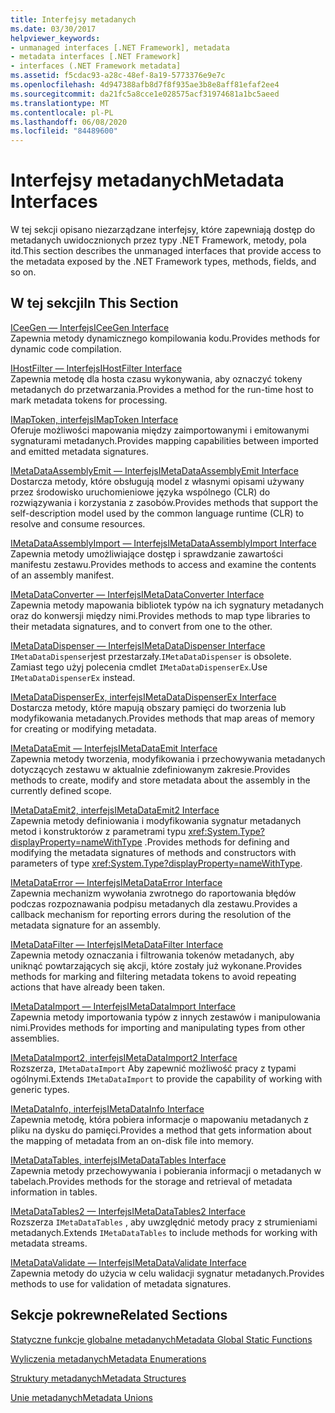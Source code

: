 ```yaml
---
title: Interfejsy metadanych
ms.date: 03/30/2017
helpviewer_keywords:
- unmanaged interfaces [.NET Framework], metadata
- metadata interfaces [.NET Framework]
- interfaces (.NET Framework metadata]
ms.assetid: f5cdac93-a28c-48ef-8a19-5773376e9e7c
ms.openlocfilehash: 4d947388afb8d7f8f935ae3b8e8aff81efaf2ee4
ms.sourcegitcommit: da21fc5a8cce1e028575acf31974681a1bc5aeed
ms.translationtype: MT
ms.contentlocale: pl-PL
ms.lasthandoff: 06/08/2020
ms.locfileid: "84489600"
---
```

# <a name="metadata-interfaces"></a><span data-ttu-id="dabd9-102">Interfejsy metadanych</span><span class="sxs-lookup"><span data-stu-id="dabd9-102">Metadata Interfaces</span></span>
<span data-ttu-id="dabd9-103">W tej sekcji opisano niezarządzane interfejsy, które zapewniają dostęp do metadanych uwidocznionych przez typy .NET Framework, metody, pola itd.</span><span class="sxs-lookup"><span data-stu-id="dabd9-103">This section describes the unmanaged interfaces that provide access to the metadata exposed by the .NET Framework types, methods, fields, and so on.</span></span>  
  
## <a name="in-this-section"></a><span data-ttu-id="dabd9-104">W tej sekcji</span><span class="sxs-lookup"><span data-stu-id="dabd9-104">In This Section</span></span>  
 [<span data-ttu-id="dabd9-105">ICeeGen — Interfejs</span><span class="sxs-lookup"><span data-stu-id="dabd9-105">ICeeGen Interface</span></span>](iceegen-interface.md)  
 <span data-ttu-id="dabd9-106">Zapewnia metody dynamicznego kompilowania kodu.</span><span class="sxs-lookup"><span data-stu-id="dabd9-106">Provides methods for dynamic code compilation.</span></span>  
  
 [<span data-ttu-id="dabd9-107">IHostFilter — Interfejs</span><span class="sxs-lookup"><span data-stu-id="dabd9-107">IHostFilter Interface</span></span>](ihostfilter-interface.md)  
 <span data-ttu-id="dabd9-108">Zapewnia metodę dla hosta czasu wykonywania, aby oznaczyć tokeny metadanych do przetwarzania.</span><span class="sxs-lookup"><span data-stu-id="dabd9-108">Provides a method for the run-time host to mark metadata tokens for processing.</span></span>  
  
 [<span data-ttu-id="dabd9-109">IMapToken, interfejs</span><span class="sxs-lookup"><span data-stu-id="dabd9-109">IMapToken Interface</span></span>](imaptoken-interface.md)  
 <span data-ttu-id="dabd9-110">Oferuje możliwości mapowania między zaimportowanymi i emitowanymi sygnaturami metadanych.</span><span class="sxs-lookup"><span data-stu-id="dabd9-110">Provides mapping capabilities between imported and emitted metadata signatures.</span></span>  
  
 [<span data-ttu-id="dabd9-111">IMetaDataAssemblyEmit — Interfejs</span><span class="sxs-lookup"><span data-stu-id="dabd9-111">IMetaDataAssemblyEmit Interface</span></span>](imetadataassemblyemit-interface.md)  
 <span data-ttu-id="dabd9-112">Dostarcza metody, które obsługują model z własnymi opisami używany przez środowisko uruchomieniowe języka wspólnego (CLR) do rozwiązywania i korzystania z zasobów.</span><span class="sxs-lookup"><span data-stu-id="dabd9-112">Provides methods that support the self-description model used by the common language runtime (CLR) to resolve and consume resources.</span></span>  
  
 [<span data-ttu-id="dabd9-113">IMetaDataAssemblyImport — Interfejs</span><span class="sxs-lookup"><span data-stu-id="dabd9-113">IMetaDataAssemblyImport Interface</span></span>](imetadataassemblyimport-interface.md)  
 <span data-ttu-id="dabd9-114">Zapewnia metody umożliwiające dostęp i sprawdzanie zawartości manifestu zestawu.</span><span class="sxs-lookup"><span data-stu-id="dabd9-114">Provides methods to access and examine the contents of an assembly manifest.</span></span>  
  
 [<span data-ttu-id="dabd9-115">IMetaDataConverter — Interfejs</span><span class="sxs-lookup"><span data-stu-id="dabd9-115">IMetaDataConverter Interface</span></span>](imetadataconverter-interface.md)  
 <span data-ttu-id="dabd9-116">Zapewnia metody mapowania bibliotek typów na ich sygnatury metadanych oraz do konwersji między nimi.</span><span class="sxs-lookup"><span data-stu-id="dabd9-116">Provides methods to map type libraries to their metadata signatures, and to convert from one to the other.</span></span>  
  
 [<span data-ttu-id="dabd9-117">IMetaDataDispenser — Interfejs</span><span class="sxs-lookup"><span data-stu-id="dabd9-117">IMetaDataDispenser Interface</span></span>](imetadatadispenser-interface.md)  
 <span data-ttu-id="dabd9-118">`IMetaDataDispenser`jest przestarzały.</span><span class="sxs-lookup"><span data-stu-id="dabd9-118">`IMetaDataDispenser` is obsolete.</span></span> <span data-ttu-id="dabd9-119">Zamiast tego użyj polecenia cmdlet `IMetaDataDispenserEx`.</span><span class="sxs-lookup"><span data-stu-id="dabd9-119">Use `IMetaDataDispenserEx` instead.</span></span>  
  
 [<span data-ttu-id="dabd9-120">IMetaDataDispenserEx, interfejs</span><span class="sxs-lookup"><span data-stu-id="dabd9-120">IMetaDataDispenserEx Interface</span></span>](imetadatadispenserex-interface.md)  
 <span data-ttu-id="dabd9-121">Dostarcza metody, które mapują obszary pamięci do tworzenia lub modyfikowania metadanych.</span><span class="sxs-lookup"><span data-stu-id="dabd9-121">Provides methods that map areas of memory for creating or modifying metadata.</span></span>  
  
 [<span data-ttu-id="dabd9-122">IMetaDataEmit — Interfejs</span><span class="sxs-lookup"><span data-stu-id="dabd9-122">IMetaDataEmit Interface</span></span>](imetadataemit-interface.md)  
 <span data-ttu-id="dabd9-123">Zapewnia metody tworzenia, modyfikowania i przechowywania metadanych dotyczących zestawu w aktualnie zdefiniowanym zakresie.</span><span class="sxs-lookup"><span data-stu-id="dabd9-123">Provides methods to create, modify and store metadata about the assembly in the currently defined scope.</span></span>  
  
 [<span data-ttu-id="dabd9-124">IMetaDataEmit2, interfejs</span><span class="sxs-lookup"><span data-stu-id="dabd9-124">IMetaDataEmit2 Interface</span></span>](imetadataemit2-interface.md)  
 <span data-ttu-id="dabd9-125">Zapewnia metody definiowania i modyfikowania sygnatur metadanych metod i konstruktorów z parametrami typu <xref:System.Type?displayProperty=nameWithType> .</span><span class="sxs-lookup"><span data-stu-id="dabd9-125">Provides methods for defining and modifying the metadata signatures of methods and constructors with parameters of type <xref:System.Type?displayProperty=nameWithType>.</span></span>  
  
 [<span data-ttu-id="dabd9-126">IMetaDataError — Interfejs</span><span class="sxs-lookup"><span data-stu-id="dabd9-126">IMetaDataError Interface</span></span>](imetadataerror-interface.md)  
 <span data-ttu-id="dabd9-127">Zapewnia mechanizm wywołania zwrotnego do raportowania błędów podczas rozpoznawania podpisu metadanych dla zestawu.</span><span class="sxs-lookup"><span data-stu-id="dabd9-127">Provides a callback mechanism for reporting errors during the resolution of the metadata signature for an assembly.</span></span>  
  
 [<span data-ttu-id="dabd9-128">IMetaDataFilter — Interfejs</span><span class="sxs-lookup"><span data-stu-id="dabd9-128">IMetaDataFilter Interface</span></span>](imetadatafilter-interface.md)  
 <span data-ttu-id="dabd9-129">Zapewnia metody oznaczania i filtrowania tokenów metadanych, aby uniknąć powtarzających się akcji, które zostały już wykonane.</span><span class="sxs-lookup"><span data-stu-id="dabd9-129">Provides methods for marking and filtering metadata tokens to avoid repeating actions that have already been taken.</span></span>  
  
 [<span data-ttu-id="dabd9-130">IMetaDataImport — Interfejs</span><span class="sxs-lookup"><span data-stu-id="dabd9-130">IMetaDataImport Interface</span></span>](imetadataimport-interface.md)  
 <span data-ttu-id="dabd9-131">Zapewnia metody importowania typów z innych zestawów i manipulowania nimi.</span><span class="sxs-lookup"><span data-stu-id="dabd9-131">Provides methods for importing and manipulating types from other assemblies.</span></span>  
  
 [<span data-ttu-id="dabd9-132">IMetaDataImport2, interfejs</span><span class="sxs-lookup"><span data-stu-id="dabd9-132">IMetaDataImport2 Interface</span></span>](imetadataimport2-interface.md)  
 <span data-ttu-id="dabd9-133">Rozszerza, `IMetaDataImport` Aby zapewnić możliwość pracy z typami ogólnymi.</span><span class="sxs-lookup"><span data-stu-id="dabd9-133">Extends `IMetaDataImport` to provide the capability of working with generic types.</span></span>  
  
 [<span data-ttu-id="dabd9-134">IMetaDataInfo, interfejs</span><span class="sxs-lookup"><span data-stu-id="dabd9-134">IMetaDataInfo Interface</span></span>](imetadatainfo-interface.md)  
 <span data-ttu-id="dabd9-135">Zapewnia metodę, która pobiera informacje o mapowaniu metadanych z pliku na dysku do pamięci.</span><span class="sxs-lookup"><span data-stu-id="dabd9-135">Provides a method that gets information about the mapping of metadata from an on-disk file into memory.</span></span>  
  
 [<span data-ttu-id="dabd9-136">IMetaDataTables, interfejs</span><span class="sxs-lookup"><span data-stu-id="dabd9-136">IMetaDataTables Interface</span></span>](imetadatatables-interface.md)  
 <span data-ttu-id="dabd9-137">Zapewnia metody przechowywania i pobierania informacji o metadanych w tabelach.</span><span class="sxs-lookup"><span data-stu-id="dabd9-137">Provides methods for the storage and retrieval of metadata information in tables.</span></span>  
  
 [<span data-ttu-id="dabd9-138">IMetaDataTables2 — Interfejs</span><span class="sxs-lookup"><span data-stu-id="dabd9-138">IMetaDataTables2 Interface</span></span>](imetadatatables2-interface.md)  
 <span data-ttu-id="dabd9-139">Rozszerza `IMetaDataTables` , aby uwzględnić metody pracy z strumieniami metadanych.</span><span class="sxs-lookup"><span data-stu-id="dabd9-139">Extends `IMetaDataTables` to include methods for working with metadata streams.</span></span>  
  
 [<span data-ttu-id="dabd9-140">IMetaDataValidate — Interfejs</span><span class="sxs-lookup"><span data-stu-id="dabd9-140">IMetaDataValidate Interface</span></span>](imetadatavalidate-interface.md)  
 <span data-ttu-id="dabd9-141">Zapewnia metody do użycia w celu walidacji sygnatur metadanych.</span><span class="sxs-lookup"><span data-stu-id="dabd9-141">Provides methods to use for validation of metadata signatures.</span></span>  
  
## <a name="related-sections"></a><span data-ttu-id="dabd9-142">Sekcje pokrewne</span><span class="sxs-lookup"><span data-stu-id="dabd9-142">Related Sections</span></span>  
 [<span data-ttu-id="dabd9-143">Statyczne funkcje globalne metadanych</span><span class="sxs-lookup"><span data-stu-id="dabd9-143">Metadata Global Static Functions</span></span>](metadata-global-static-functions.md)  
  
 [<span data-ttu-id="dabd9-144">Wyliczenia metadanych</span><span class="sxs-lookup"><span data-stu-id="dabd9-144">Metadata Enumerations</span></span>](metadata-enumerations.md)  
  
 [<span data-ttu-id="dabd9-145">Struktury metadanych</span><span class="sxs-lookup"><span data-stu-id="dabd9-145">Metadata Structures</span></span>](metadata-structures.md)  
  
 [<span data-ttu-id="dabd9-146">Unie metadanych</span><span class="sxs-lookup"><span data-stu-id="dabd9-146">Metadata Unions</span></span>](metadata-unions.md)
